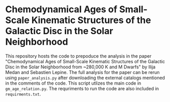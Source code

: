 # Chemodynamical Ages of Small-Scale Kinematic Structures of the Galactic Disc in the Solar Neighborhood

This repository hosts the code to prepoduce the analysis in the paper "Chemodynamical Ages of Small-Scale Kinematic Structures of the Galactic Disc in the Solar Neighborhood from ~280,000 K and M Dwarfs" by Ilija Medan and Sebastien Lepine. The full analysis for the paper can be rerun using `paper_analysis.py` after downloading the external catalogs mentioned in the comments of the code. This script utlizes the main code in `gm_age_relation.py`. The requriments to run the code are also included in `requirments.txt`.